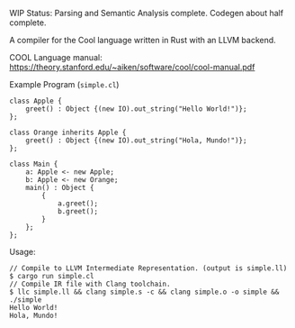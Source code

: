 WIP
Status:  Parsing and Semantic Analysis complete.  Codegen about half complete.

A compiler for the Cool language written in Rust with an LLVM backend. 

COOL Language manual:  https://theory.stanford.edu/~aiken/software/cool/cool-manual.pdf

Example Program (`simple.cl`)

```
class Apple {
    greet() : Object {(new IO).out_string("Hello World!")};
};

class Orange inherits Apple {
    greet() : Object {(new IO).out_string("Hola, Mundo!")};
};

class Main {
    a: Apple <- new Apple;
    b: Apple <- new Orange;
    main() : Object {
        {
            a.greet();
            b.greet();
        }
    }; 
};
```

Usage:
```
// Compile to LLVM Intermediate Representation. (output is simple.ll)
$ cargo run simple.cl
// Compile IR file with Clang toolchain.
$ llc simple.ll && clang simple.s -c && clang simple.o -o simple && ./simple
Hello World!
Hola, Mundo!
```
